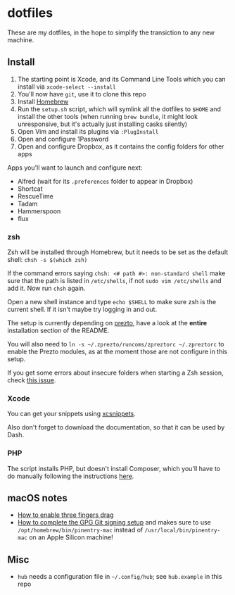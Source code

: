 # dotfiles

These are my dotfiles, in the hope to simplify the transiction to any new machine.

## Install

1. The starting point is Xcode, and its Command Line Tools which you can install via `xcode-select --install`
1. You'll now have `git`, use it to clone this repo
1. Install [Homebrew](https://brew.sh/)
1. Run the `setup.sh` script, which will symlink all the dotfiles to `$HOME` and install the other tools (when running `brew bundle`, it might look unresponsive, but it's actually just installing casks silently)
1. Open Vim and install its plugins via `:PlugInstall`
1. Open and configure 1Password
1. Open and configure Dropbox, as it contains the config folders for other apps

Apps you'll want to launch and configure next:

- Alfred (wait for its `.preferences` folder to appear in Dropbox)
- Shortcat
- RescueTime
- Tadam
- Hammerspoon
- flux

### zsh

Zsh will be installed through Homebrew, but it needs to be set as the default shell: `chsh -s $(which zsh)`

If the command errors saying `chsh: <# path #>: non-standard shell` make sure that the path is listed in `/etc/shells`, if not `sudo vim /etc/shells` and add it. Now run `chsh` again.

Open a new shell instance and type `echo $SHELL` to make sure zsh is the current shell. If it isn't maybe try logging in and out.

The setup is currently depending on [prezto](https://github.com/sorin-ionescu/prezto), have a look at the **entire** installation section of the README.

You will also need to `ln -s ~/.zprezto/runcoms/zpreztorc ~/.zpreztorc` to enable the Prezto modules, as at the moment those are not configure in this setup.

If you get some errors about insecure folders when starting a Zsh session, check [this issue](https://github.com/zsh-users/zsh-completions/issues/433#issuecomment-608772809).

### Xcode

You can get your snippets using [xcsnippets](https://github.com/mokagio/xcsnippet).

Also don't forget to download the documentation, so that it can be used by Dash.

### PHP

The script installs PHP, but doesn't install Composer, which you'll have to do manually following the instructions [here](https://getcomposer.org/doc/00-intro.md#installation-linux-unix-macos).

## macOS notes

- [How to enable three fingers drag](https://support.apple.com/en-au/HT204609)
- [How to complete the GPG Git signing setup](https://stackoverflow.com/a/47087248/809944) and makes sure to use `/opt/homebrew/bin/pinentry-mac` instead of `/usr/local/bin/pinentry-mac` on an Apple Silicon machine!

## Misc

- `hub` needs a configuration file in `~/.config/hub`; see `hub.example` in this repo
